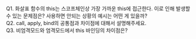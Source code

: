 Q1. 화살표 함수의 this는 스코프체인상 가장 가까운 this에 접근한다. 이로 인해 발생할 수 있는 문제점은? 사용하면 안되는 상황의 예시는 어떤 게 있을까?  
Q2. call, apply, bind의 공통점과 차이점에 대해서 설명해주세요.  
Q3. 비엄격모드와 엄격모드에서 this 바인딩의 차이점은?